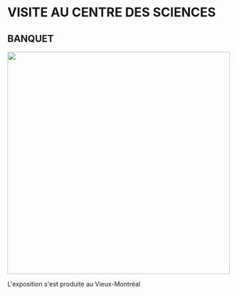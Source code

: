 # VISITE AU CENTRE DES SCIENCES

## **BANQUET**

<img src="./medias/image-le-spectcale.webp" width="500" height="500">

L'exposition s'est produite au Vieux-Montréal 

